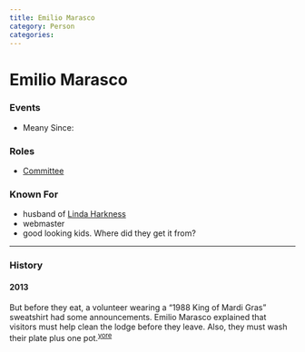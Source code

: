 ```yaml
---
title: Emilio Marasco
category: Person
categories:
---
```

# Emilio Marasco
### Events
- Meany Since:

### Roles
- [Committee](Committee)

### Known For
- husband of [Linda Harkness](Linda-Harkness)
- webmaster
- good looking kids. Where did they get it from?

---
### History

#### 2013

But before they eat, a volunteer wearing a “1988 King of Mardi Gras” sweatshirt had some announcements. Emilio Marasco explained that visitors must help clean the lodge before they leave. Also, they must wash their plate plus one pot.<sup>[yore][]</sup>


[yore]: https://www.theolympian.com/outdoors/article25316305.html
